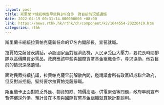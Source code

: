 ```yaml
---
layout: post
title: 斯里蘭卡總統稱應早些與IMF合作　對目前情況感遺憾
date: 2022-04-19 00:31:14.000000000 +08:00
link: https://news.rthk.hk/rthk/ch/component/k2/1644554-20220419.htm
categories: rthk
---
```


斯里蘭卡總統拉賈帕克薩新任命的17名內閣部長，宣誓就職。

拉賈帕克薩發表講話，承認國家面對經濟危機，人民承受巨大壓力，要花長時間排隊以高價購買必需品，政府應該早些與國際貨幣基金組織合作，尋求協助，他對目前的情況深感遺憾。

面對民眾持續抗議，拉賈帕克薩早前解散內閣，邀請議會所有政黨組成聯合政府，但反對派拒絕，堅持要求拉賈帕克薩辭職。

斯里蘭卡正面對缺乏外匯、物資短缺、物價高漲、供電緊張等問題，政府早前宣布暫停償還外債，預計會在本周與國際貨幣基金組織就貸款計劃談判。
